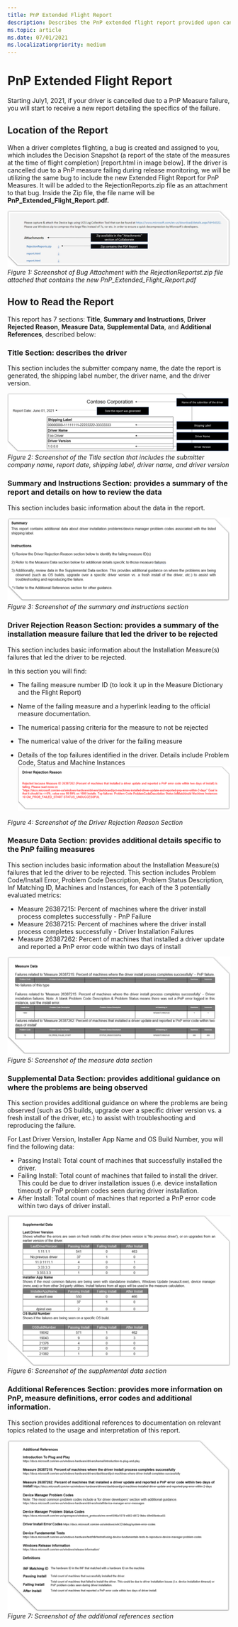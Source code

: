 ```yaml
---
title: PnP Extended Flight Report
description: Describes the PnP extended flight report provided upon cancellation
ms.topic: article
ms.date: 07/01/2021
ms.localizationpriority: medium
---
```


# PnP Extended Flight Report

Starting July1, 2021, if your driver is cancelled due to a PnP Measure failure, you will start to receive a new report detailing the specifics of the failure. 

## Location of the Report

When a driver completes flighting, a bug is created and assigned to you, which includes the Decision Snapshot (a report of the state of the measures at the time of flight completion) [report.html in image below]. If the driver is cancelled due to a PnP measure failing during release monitoring, we will be utilizing the same bug to include the new Extended Flight Report for PnP Measures. It will be added to the RejectionReports.zip file as an attachment to that bug. Inside the Zip file, the file name will be **PnP_Extended_Flight_Report.pdf.** 

![Screenshot of Bug Attachment with the RejectionReportst.zip file attached that contains the new PnP_Extended_Flight_Report.pdf](images/RejectionReports.png)
*Figure 1: Screenshot of Bug Attachment with the RejectionReportst.zip file attached that contains the new PnP_Extended_Flight_Report.pdf* 


## How to Read the Report

This report has 7 sections: **Title**, **Summary and Instructions**, **Driver Rejected Reason**, **Measure Data**, **Supplemental Data**, and **Additional References**, described below:


### Title Section: describes the driver

This section includes the submitter company name, the date the report is generated, the shipping label number, the driver name, and the driver version.

![Screenshot of the Title section that includes the submitter company name, report date, shipping label, driver name, and driver version](images/PnP_report_title.png)
*Figure 2: Screenshot of the Title section that includes the submitter company name, report date, shipping label, driver name, and driver version*


### Summary and Instructions Section: provides a summary of the report and details on how to review the data 

This section includes basic information about the data in the report.

![Screenshot of the summary and instructions section](images/PnP_report_summary.png)
*Figure 3: Screenshot of the summary and instructions section*


### Driver Rejection Reason Section: provides a summary of the installation measure failure that led the driver to be rejected 

This section includes basic information about the Installation Measure(s) failures that led the driver to be rejected. 

In this section you will find: 

- The failing measure number ID (to look it up in the Measure Dictionary and the Flight Report) 
- Name of the failing measure and a hyperlink leading to the official measure documentation. 

- The numerical passing criteria for the measure to not be rejected 
- The numerical value of the driver for the failing measure 
- Details of the top failures identified in the driver. Details include Problem Code, Status and Machine Instances 
![Screenshot of the Driver Rejection Reason Section ](images/PnP_report_rejection_reason.png)

*Figure 4: Screenshot of the Driver Rejection Reason Section*


### Measure Data Section: provides additional details specific to the PnP failing measures 

This section includes basic information about the Installation Measure(s) failures that led the driver to be rejected. This section includes Problem Code/Install Error, Problem Code Description, Problem Status Description, Inf Matching ID, Machines and Instances, for each of the 3 potentially evaluated metrics: 

- Measure 26387215: Percent of machines where the driver install process completes successfully - PnP Failure 
- Measure 26387215: Percent of machines where the driver install process completes successfully - Driver Installation Failures 
- Measure 26387262: Percent of machines that installed a driver update and reported a PnP error code within two days of install 

![Screenshot of the measure data section](images/PnP_report_measure_data.png)
*Figure 5: Screenshot of the measure data section*


### Supplemental Data Section: provides additional guidance on where the problems are being observed 

This section provides additional guidance on where the problems are being observed (such as OS builds, upgrade over a specific driver version vs. a fresh install of the driver, etc.) to assist with troubleshooting and reproducing the failure. 

For Last Driver Version, Installer App Name and OS Build Number, you will find the following data: 

- Passing Install: Total count of machines that successfully installed the driver. 
- Failing Install: Total count of machines that failed to install the driver. This could be due to driver installation issues (i.e. device installation timeout) or PnP problem codes seen during driver installation. 
- After Install: Total count of machines that reported a PnP error code within two days of driver install. 

![Screenshot of the supplemental data section](images/PnP_report_supplemental_data.png)
*Figure 6: Screenshot of the supplemental data section*


### Additional References Section: provides more information on PnP, measure definitions, error codes and additional information.  

This section provides additional references to documentation on relevant topics related to the usage and interpretation of this report.

![Screenshot of the additional references  section](images/PnP_report_additional_refs.png)
*Figure 7: Screenshot of the additional references  section*